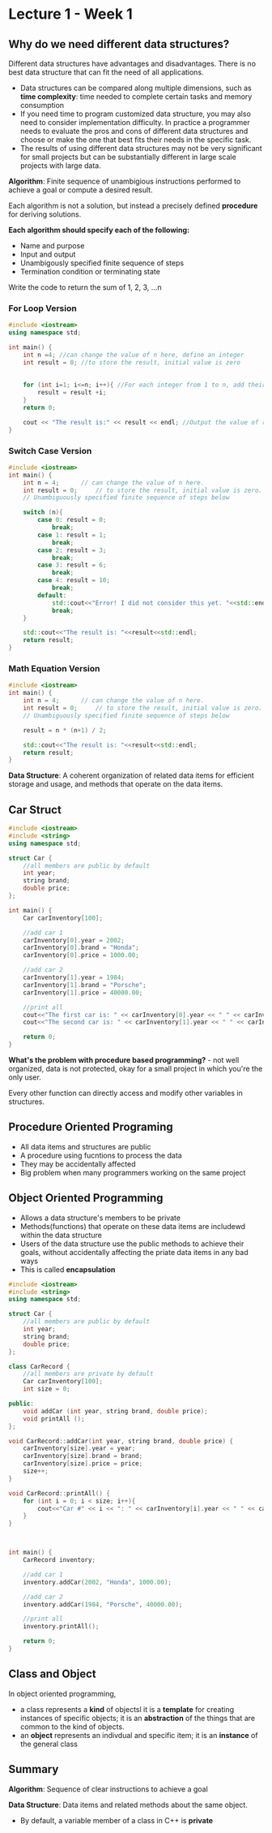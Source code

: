 # Lecture 1 - Week 1

## Why do we need different data structures?
Different data structures have advantages and disadvantages. There is no best data structure that can fit the need of all applications.
- Data structures can be compared along multiple dimensions, such as **time complexity**: time needed to complete certain tasks and memory consumption
- If you need time to program customized data structure, you may also need to consider implementation difficulty. In practice a programmer needs to evaluate the pros and cons of different data structures and choose or make the one that best fits their needs in the specific task. 
- The results of using different data structures may not be very significant for small projects but can be substantially different in large scale projects with large data. 

**Algorithm**: Finite sequence of unambigious instructions performed to achieve a goal or compute a desired result. 

Each algorithm is not a solution, but instead a precisely defined **procedure** for deriving solutions. 

**Each algorithm should specify each of the following:**
- Name and purpose
- Input and output
- Unambigously specified finite sequence of steps
- Termination condition or terminating state

Write the code to return the sum of 1, 2, 3, ...n 

### For Loop Version
``` cpp
#include <iostream>
using namespace std;

int main() {
    int n =4; //can change the value of n here, define an integer
    int result = 0; //to store the result, initial value is zero
    
    
    for (int i=1; i<=n; i++){ //For each integer from 1 to n, add their values to result
        result = result +i;
    }
    return 0;

    cout << "The result is:" << result << endl; //Output the value of result
}
```

### Switch Case Version
``` cpp
#include <iostream>
int main() {
    int n = 4; 		// can change the value of n here.
    int result = 0; 	// to store the result, initial value is zero.
    // Unambiguously specified finite sequence of steps below

    switch (n){
        case 0: result = 0;
            break;
        case 1: result = 1;
            break;
        case 2: result = 3;
            break;
        case 3: result = 6;
            break;
        case 4: result = 10;
            break;
        default:
            std::cout<<"Error! I did not consider this yet. "<<std::endl;
            break;
    }

    std::cout<<"The result is: "<<result<<std::endl;
    return result;
}
```

### Math Equation Version
``` cpp
#include <iostream>
int main() {
    int n = 4; 		// can change the value of n here.
    int result = 0; 	// to store the result, initial value is zero.
    // Unambiguously specified finite sequence of steps below

    result = n * (n+1) / 2;

    std::cout<<"The result is: "<<result<<std::endl;
    return result;
}
```

**Data Structure**: A coherent organization of related data items for efficient storage and usage, and methods that operate on the data items. 

## Car Struct 
``` cpp
#include <iostream>
#include <string>
using namespace std;

struct Car {
    //all members are public by default
    int year;
    string brand;
    double price;
};

int main() {
    Car carInventory[100];

    //add car 1
    carInventory[0].year = 2002;
    carInventory[0].brand = "Honda";
    carInventory[0].price = 1000.00;

    //add car 2
    carInventory[1].year = 1984;
    carInventory[1].brand = "Porsche";
    carInventory[1].price = 40000.00;

    //print all
    cout<<"The first car is: " << carInventory[0].year << " " << carInventory[0].brand << ", price: " << carInventory[0].price<< endl;
    cout<<"The second car is: " << carInventory[1].year << " " << carInventory[1].brand << ", price: " << carInventory[1].price<< endl;

    return 0;
}
```

**What's the problem with procedure based programming?** - not well organized, data is not protected, okay for a small project in which you're the only user. 

Every other function can directly access and modify other variables in structures. 

## Procedure Oriented Programing
- All data items and structures are public
- A procedure using fucntions to process the data
- They may be accidentally affected
- Big problem when many programmers working on the same project

## Object Oriented Programming
- Allows a data structure's members to be private
- Methods(functions) that operate on these data items are includewd within the data structure
- Users of the data structure use the public methods to achieve their goals, without accidentally affecting the priate data items in any bad ways
- This is called **encapsulation**
```cpp
#include <iostream>
#include <string>
using namespace std;

struct Car {
    //all members are public by default
    int year;
    string brand;
    double price;
};

class CarRecord {
    //all members are private by default
    Car carInventory[100];
    int size = 0;

public:
    void addCar (int year, string brand, double price);
    void printAll ();
};

void CarRecord::addCar(int year, string brand, double price) {
    carInventory[size].year = year;
    carInventory[size].brand = brand;
    carInventory[size].price = price;
    size++;
}

void CarRecord::printAll() {
    for (int i = 0; i < size; i++){
        cout<<"Car #" << i << ": " << carInventory[i].year << " " << carInventory[i].brand << ", price: " << carInventory[i].price<< endl;
    }
}



int main() {
    CarRecord inventory;

    //add car 1
    inventory.addCar(2002, "Honda", 1000.00);

    //add car 2
    inventory.addCar(1984, "Porsche", 40000.00);

    //print all
    inventory.printAll();

    return 0;
}
```

## Class and Object
In object oriented programming,
- a class represents a **kind** of objectsl it is a **template** for creating instances of specific objects; it is an **abstraction** of the things that are common to the kind of objects.
- an **object** represents an indivdual and specific item; it is an **instance** of the general class

## Summary
**Algorithm**: Sequence of clear instructions to achieve a goal

**Data Structure**: Data items and related methods about the same object. 

- By default, a variable member of a class in C++ is **private**